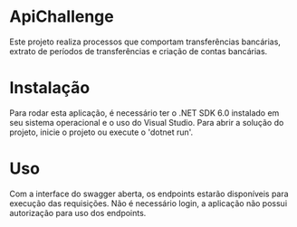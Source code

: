 # ApiChallenge

Este projeto realiza processos que comportam transferências bancárias, extrato de períodos de transferências e criação de contas bancárias.

# Instalação

Para rodar esta aplicação, é necessário ter o .NET SDK 6.0 instalado em seu sistema operacional e o uso do Visual Studio. Para abrir a solução do projeto, inicie o projeto ou execute o 'dotnet run'.

# Uso

Com a interface do swagger aberta, os endpoints estarão disponíveis para execução das requisições. Não é necessário login, a aplicação não possui autorização para uso dos endpoints. 


